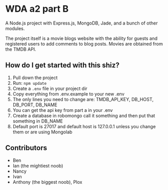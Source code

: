 WDA a2 part B
============================================
A Node.js project with Express.js, MongoDB, Jade, and a bunch of other modules.

The project itself is a movie blogs website with the ability for guests and registered users to add comments to blog posts. Movies are obtained from the TMDB API.

How do I get started with this shiz?
------------------------------------
1. Pull down the project
2. Run: `npm update`
3. Create a `.env` file in your project dir
4. Copy everything from .env.example to your new .env
5. The only lines you need to change are: TMDB_API_KEY, DB_HOST, DB_PORT, DB_NAME
6. You can get the api key from part a in your .env
7. Create a database in robomongo call it something and then put that something in DB_NAME
8. Default port is 27017 and default host is 127.0.0.1 unless you change them or are using Mongolab

Contributors
--------------------------------
* Ben
* Ian (the mightiest noob)
* Nancy
* Ivan
* Anthony (the biggest noob), Plox 